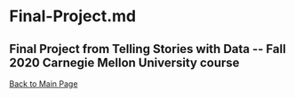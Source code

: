 # Final-Project.md

## Final Project from Telling Stories with Data -- Fall 2020 Carnegie Mellon University course 





[Back to Main Page](/Reige-Portfolio/)
